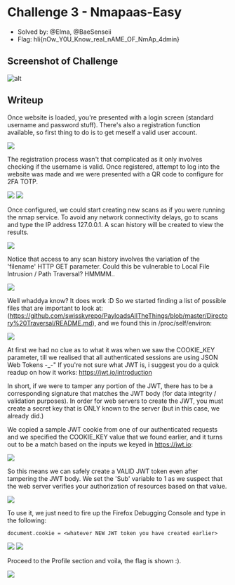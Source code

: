 # Challenge 3 - Nmapaas-Easy
- Solved by: @Elma, @BaeSenseii
- Flag: hli{nOw_Y0U_Know_real_nAME_OF_NmAp_4dmin}

## Screenshot of Challenge
![alt](./images/chall-screenshot.png)

## Writeup
Once website is loaded, you're presented with a login screen (standard username and password stuff). There's also a registration function available, so first thing to do is to get meself a valid user account.

![](./images/actf2023_c3_1.png)

The registration process wasn't that complicated as it only involves checking if the username is valid. Once registered, attempt to log into the website was made and we were presented with a QR code to configure for 2FA TOTP.

![](./images/actf2023_c3_2.png)
![](./images/actf2023_c3_3.png)

Once configured, we could start creating new scans as if you were running the nmap service. To avoid any network connectivity delays, go to scans and type the IP address 127.0.0.1. A scan history will be created to view the results.

![](./images/actf2023_c3_4.png)

Notice that access to any scan history involves the variation of the 'filename' HTTP GET parameter. Could this be vulnerable to Local File Intrusion / Path Traversal? HMMMM..

![](./images/actf2023_c3_4a.png)

Well whaddya know? It does work :D So we started finding a list of possible files that are important to look at: (https://github.com/swisskyrepo/PayloadsAllTheThings/blob/master/Directory%20Traversal/README.md), and we found this in /proc/self/environ:

![](./images/actf2023_c3_5.png)

At first we had no clue as to what it was when we saw the COOKIE_KEY parameter, till we realised that all authenticated sessions are using JSON Web Tokens -_-" If you're not sure what JWT is, i suggest you do a quick readup on how it works: https://jwt.io/introduction

In short, if we were to tamper any portion of the JWT, there has to be a corresponding signature that matches the JWT body (for data integrity / validation purposes). In order for web servers to create the JWT, you must create a secret key that is ONLY known to the server (but in this case, we already did.)

We copied a sample JWT cookie from one of our authenticated requests and we specified the COOKIE_KEY value that we found earlier, and it turns out to be a match based on the inputs we keyed in https://jwt.io:

![](./images/actf2023_c3_6.PNG)

So this means we can safely create a VALID JWT token even after tampering the JWT body. We set the 'Sub' variable to 1 as we suspect that the web server verifies your authorization of resources based on that value.

![](./images/actf2023_c3_7.PNG)

To use it, we just need to fire up the Firefox Debugging Console and type in the following:

```
document.cookie = <whatever NEW JWT token you have created earlier>
```

![](./images/actf2023_c3_8.PNG)
![](./images/actf2023_c3_9.PNG)

Proceed to the Profile section and voila, the flag is shown :).

![](./images/actf2023_c3_10.PNG)